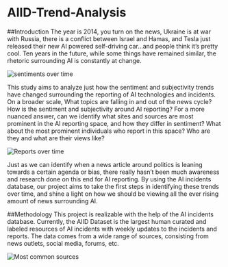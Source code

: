 # AIID-Trend-Analysis

##Introduction
The year is 2014, you turn on the news, Ukraine is at war with Russia, there is a conflict between Israel and Hamas, and Tesla  just released their new AI powered  self-driving car…and people think it’s pretty cool. Ten years in the future, while some things have remained similar, the rhetoric surrounding AI is constantly at change. 

![sentiments over time](https://github.com/AIID-Trend-Analysis-Project/AIID-Trend-Analysis/assets/158225645/f8f5dd89-6f32-4373-99e3-995fa8030e8b)



This study aims to analyze just how the sentiment and subjectivity trends have changed surrounding the reporting of AI technologies and incidents. On a broader scale, What topics are falling in and out of the news cycle? How is the sentiment and subjectivity around AI reporting? For a more nuanced answer, can we identify what sites and sources are most prominent in the AI reporting space, and how they differ in sentiment? What about the most prominent individuals who report in this space? Who are they and what are their views like?

![Reports over time](https://github.com/AIID-Trend-Analysis-Project/AIID-Trend-Analysis/assets/158225645/ce0de493-8b2d-4c2b-b438-95cda4983986)

Just as we can identify when a news article around politics is leaning towards a certain agenda or bias, there really hasn’t been much awareness and research done on this end for AI reporting. By using the AI incidents database, our project aims to take the first steps in identifying these trends over time, and shine a light on how we should be viewing all the ever rising amount of news surrounding AI.

##Methodology
This project is realizable with the help of the AI incidents database. Currently, the AIID Dataset is the largest human curated and labeled resources of AI incidents with weekly updates to the incidents and reports. The data comes from a wide range of sources, consisting from news outlets, social media, forums, etc. 

![Most common sources](https://github.com/AIID-Trend-Analysis-Project/AIID-Trend-Analysis/assets/158225645/e09bd069-3bff-490c-a44c-013f0c038cea)


